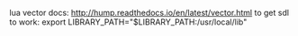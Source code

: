 lua vector docs: http://hump.readthedocs.io/en/latest/vector.html
to get sdl to work: export LIBRARY_PATH="$LIBRARY_PATH:/usr/local/lib"

